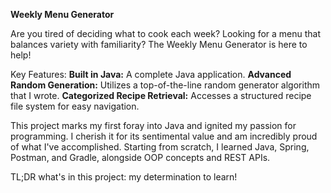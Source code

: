 **Weekly Menu Generator**

Are you tired of deciding what to cook each week?
Looking for a menu that balances variety with familiarity? The Weekly Menu Generator is here to help!

Key Features:
**Built in Java:** A complete Java application.
**Advanced Random Generation:** Utilizes a top-of-the-line random generator algorithm that I wrote.
**Categorized Recipe Retrieval:** Accesses a structured recipe file system for easy navigation.

This project marks my first foray into Java and ignited my passion for programming.
I cherish it for its sentimental value and am incredibly proud of what I've accomplished.
Starting from scratch, I learned Java, Spring, Postman, and Gradle, alongside OOP concepts and REST APIs.


TL;DR what's in this project: my determination to learn!
